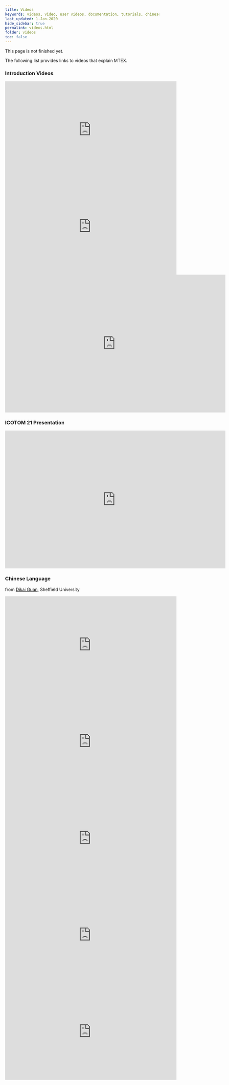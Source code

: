 ```yaml
---
title: Videos
keywords: videos, video, user videos, documentation, tutorials, chinese, icotom 21, presentation
last_updated: 1-Jan-2020
hide_sidebar: true
permalink: videos.html
folder: videos
toc: false
---
```


<div class="alert alert-info" role="alert">
    <i class="fa fa-info-circle"></i>
    This page is not finished yet.
</div>

The following list provides links to videos that explain MTEX.

### Introduction Videos

<!-- Niesen Import-->
<iframe width="560" height="315" src="https://www.youtube.com/embed/SsiDFqqqZU4" title="YouTube video player" frameborder="0" allow="accelerometer; autoplay; clipboard-write; encrypted-media; gyroscope; picture-in-picture" allowfullscreen></iframe>
<!-- Niesen Import-->

<!-- Nick Byres Introduction-->
<iframe width="560" height="315" src="https://www.youtube.com/embed/2xXYGHT_tc4" title="YouTube video player" frameborder="0" allow="accelerometer; autoplay; clipboard-write; encrypted-media; gyroscope; picture-in-picture" allowfullscreen></iframe>

<!-- MTEX Basic Concepts-->
<iframe src="https://videocampus.sachsen.de/m/24eab5953e110fa2eae768bd31eb70d0877d914d403d14f25f5aec82d082bf2186b107e2797207d5f29883543711d151840d694f65eb99b7b2ea687318f2b212" data-src="" class="iframeLoaded" width="720" height="449" frameborder="0" allowfullscreen="allowfullscreen" allowtransparency="true" scrolling="no"></iframe>

### ICOTOM 21 Presentation

<iframe src="https://videocampus.sachsen.de/media/embed?key=7abc42d90e76b455dbae4b7f2664ef5e&width=720&height=449&autoplay=false&autolightsoff=false&loop=false&chapters=false&related=false&responsive=false&t=0" data-src="" class="iframeLoaded" width="720" height="449" frameborder="0" allowfullscreen="allowfullscreen" allowtransparency="true" scrolling="no"></iframe>



### Chinese Language

from [Dikai Guan](https://www.sheffield.ac.uk/materials/people/research-staff/dikai-guan), Sheffield University

<iframe width="560" height="315" src="https://www.youtube.com/embed/v_3oanfptEw" frameborder="0" allow="accelerometer; autoplay; encrypted-media; gyroscope; picture-in-picture" allowfullscreen></iframe>

<iframe width="560" height="315" src="https://www.youtube.com/embed/ulbE4c_-Vfw" frameborder="0" allow="accelerometer; autoplay; encrypted-media; gyroscope; picture-in-picture" allowfullscreen></iframe>

<iframe width="560" height="315" src="https://www.youtube.com/embed/etse5oJM54c" frameborder="0" allow="accelerometer; autoplay; encrypted-media; gyroscope; picture-in-picture" allowfullscreen></iframe>

<iframe width="560" height="315" src="https://www.youtube.com/embed/zbBYa7VlFpw" frameborder="0" allow="accelerometer; autoplay; encrypted-media; gyroscope; picture-in-picture" allowfullscreen></iframe>

<iframe width="560" height="315" src="https://www.youtube.com/embed/zbBYa7VlFpw" frameborder="0" allow="accelerometer; autoplay; encrypted-media; gyroscope; picture-in-picture" allowfullscreen></iframe>
